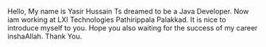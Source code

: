 Hello, My name is Yasir Hussain Ts dreamed to be a Java Developer. Now iam working at LXI Technologies Pathirippala Palakkad. It is nice to introduce myself to you. Hope you also waiting for the success of my career inshaAllah. Thank You.

